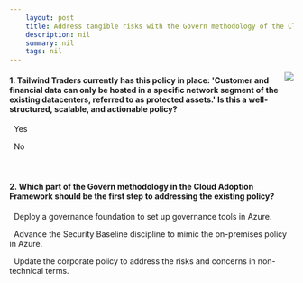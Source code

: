 ```yaml
---
    layout: post
    title: Address tangible risks with the Govern methodology of the Cloud Adoption Framework for Azure - Govern methodology
    description: nil
    summary: nil
    tags: nil
---
```



 <a target="_blank" href="https://docs.microsoft.com/en-us/learn/modules/cloud-adoption-framework-govern/3-methodology/"><i class="fas fa-external-link-alt"></i> </a>
 <img align="right" src="https://docs.microsoft.com/en-us/learn/achievements/address-risks-caf-govern.svg">
####  1. Tailwind Traders currently has this policy in place: 'Customer and financial data can only be hosted in a specific network segment of the existing datacenters, referred to as protected assets.' Is this a well-structured, scalable, and actionable policy?


<i class='far fa-square'></i> &nbsp;&nbsp;Yes

<i class='fas fa-check-square' style='color: Dodgerblue;'></i> &nbsp;&nbsp;No
<br />
<br />
<br />

####  2. Which part of the Govern methodology in the Cloud Adoption Framework should be the first step to addressing the existing policy?


<i class='far fa-square'></i> &nbsp;&nbsp;Deploy a governance foundation to set up governance tools in Azure.

<i class='far fa-square'></i> &nbsp;&nbsp;Advance the Security Baseline discipline to mimic the on-premises policy in Azure.

<i class='fas fa-check-square' style='color: Dodgerblue;'></i> &nbsp;&nbsp;Update the corporate policy to address the risks and concerns in non-technical terms.
<br />
<br />
<br />

